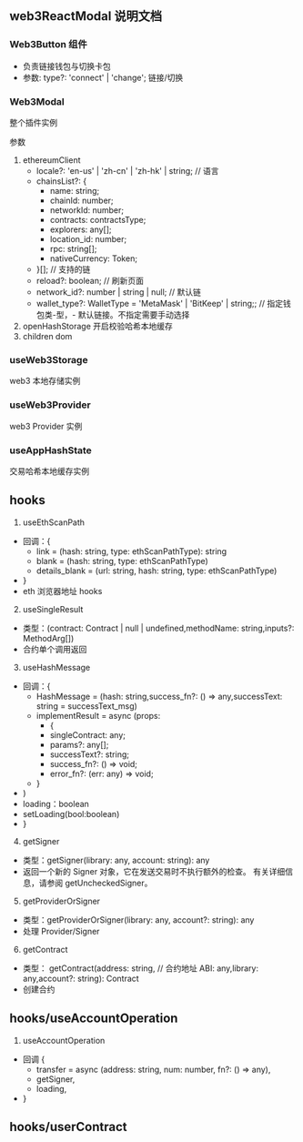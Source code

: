 ## web3ReactModal 说明文档

### Web3Button 组件

- 负责链接钱包与切换卡包
- 参数: type?: 'connect' | 'change'; 链接/切换

### Web3Modal

整个插件实例

参数

1. ethereumClient
   - locale?: 'en-us' | 'zh-cn' | 'zh-hk' | string; // 语言
   - chainsList?: {
     - name: string;
     - chainId: number;
     - networkId: number;
     - contracts: contractsType;
     - explorers: any[];
     - location_id: number;
     - rpc: string[];
     - nativeCurrency: Token;
   - }[]; // 支持的链
   - reload?: boolean; // 刷新页面
   - network_id?: number | string | null; // 默认链
   - wallet_type?: WalletType = 'MetaMask' | 'BitKeep' | string;; // 指定钱包类-型，- 默认链接。不指定需要手动选择
2. openHashStorage 开启校验哈希本地缓存
3. children dom

### useWeb3Storage

web3 本地存储实例

### useWeb3Provider

web3 Provider 实例

### useAppHashState

交易哈希本地缓存实例

## hooks

1. useEthScanPath

- 回调：{
  - link = (hash: string, type: ethScanPathType): string
  - blank = (hash: string, type: ethScanPathType)
  - details_blank = (url: string, hash: string, type: ethScanPathType)
- }
- eth 浏览器地址 hooks

2. useSingleResult

- 类型：(contract: Contract | null | undefined,methodName: string,inputs?: MethodArg[])
- 合约单个调用返回

3. useHashMessage

- 回调：{
  - HashMessage = (hash: string,success_fn?: () => any,successText: string = successText_msg)
  - implementResult = async (props:
    - {
    - singleContract: any;
    - params?: any[];
    - successText?: string;
    - success_fn?: () => void;
    - error_fn?: (err: any) => void;
  - }
- )
- loading：boolean
- setLoading(bool:boolean)
- }

4. getSigner

- 类型：getSigner(library: any, account: string): any
- 返回一个新的 Signer 对象，它在发送交易时不执行额外的检查。 有关详细信息，请参阅 getUncheckedSigner。

5. getProviderOrSigner

- 类型：getProviderOrSigner(library: any, account?: string): any
- 处理 Provider/Signer

6. getContract

- 类型： getContract(address: string, // 合约地址 ABI: any,library: any,account?: string): Contract
- 创建合约

## hooks/useAccountOperation

1. useAccountOperation

- 回调 {
  - transfer = async (address: string, num: number, fn?: () => any),
  - getSigner,
  - loading,
- }

## hooks/userContract
